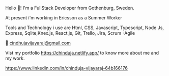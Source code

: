 Hello :wave:! I'm a FullStack Developer from Gothenburg, Sweden.

At present i'm working in Ericsson as a Summer Worker

Tools and Technology i use are
Html, CSS, Javascript, Typescript, Node Js, Express, Sqlite,Knex.js, React.js, Git, Trello, Jira, Scrum -Agile

:e-mail: cindhujavijayaraj@gmail.com

Vist my portfolio https://chinduja.netlify.app/ to know more about me and my work.

https://www.linkedin.com/in/chinduja-vijayaraj-64b166176

